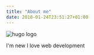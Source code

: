 ```yaml
---
title: "About me"
date: 2018-01-24T23:51:27+01:00
---
```


![hugo logo](/image/hugo-logo.png)

I'm new I love web development
